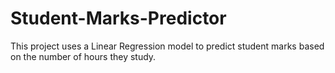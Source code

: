 # Student-Marks-Predictor
This project uses a Linear Regression model to predict student marks based on the number of hours they study.
